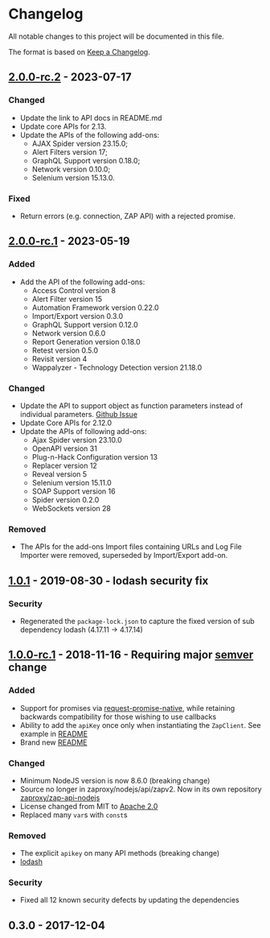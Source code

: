 # Changelog
All notable changes to this project will be documented in this file.

The format is based on [Keep a Changelog](http://keepachangelog.com/en/1.0.0/).

## [2.0.0-rc.2] - 2023-07-17
### Changed
* Update the link to API docs in README.md
* Update core APIs for 2.13.
* Update the APIs of the following add-ons:
    * AJAX Spider version 23.15.0;
    * Alert Filters version 17;
    * GraphQL Support version 0.18.0;
    * Network version 0.10.0;
    * Selenium version 15.13.0.

### Fixed
* Return errors (e.g. connection, ZAP API) with a rejected promise.

## [2.0.0-rc.1] - 2023-05-19
### Added
* Add the API of the following add-ons:
    * Access Control version 8
    * Alert Filter version 15
    * Automation Framework version 0.22.0
    * Import/Export version 0.3.0
    * GraphQL Support version 0.12.0
    * Network version 0.6.0
    * Report Generation version 0.18.0
    * Retest version 0.5.0
    * Revisit version 4
    * Wappalyzer - Technology Detection version 21.18.0

### Changed
* Update the API to support object as function parameters instead of individual parameters. [Github Issue](https://github.com/zaproxy/zaproxy/issues/7608)
* Update Core APIs for 2.12.0
* Update the APIs of following add-ons:
    * Ajax Spider version 23.10.0
    * OpenAPI version 31
    * Plug-n-Hack Configuration version 13
    * Replacer version 12
    * Reveal version 5
    * Selenium version 15.11.0
    * SOAP Support version 16
    * Spider version 0.2.0
    * WebSockets version 28

### Removed
* The APIs for the add-ons Import files containing URLs and Log File Importer were removed, superseded by Import/Export add-on.

## [1.0.1] - 2019-08-30 - lodash security fix

### Security

* Regenerated the `package-lock.json` to capture the fixed version of sub dependency lodash (4.17.11 -> 4.17.14)

## [1.0.0-rc.1] - 2018-11-16 - Requiring major [semver](https://semver.org/) change

### Added

* Support for promises via [request-promise-native](https://github.com/request/request-promise-native), while retaining backwards compatibility for those wishing to use callbacks
* Ability to add the `apiKey` once only when instantiating the `ZapClient`. See example in [README](README.md#instantiate-the-node-api)
* Brand new [README](README.md)

### Changed

* Minimum NodeJS version is now 8.6.0 (breaking change)
* Source no longer in zaproxy/nodejs/api/zapv2. Now in its own repository [zaproxy/zap-api-nodejs](https://github.com/zaproxy/zap-api-nodejs)
* License changed from MIT to [Apache 2.0](https://github.com/zaproxy/zap-api-nodejs/blob/main/LICENSE)
* Replaced many `var`s with `const`s

### Removed

* The explicit `apikey` on many API methods (breaking change)
* [lodash](https://www.npmjs.com/package/lodash)

### Security

* Fixed all 12 known security defects by updating the dependencies

## 0.3.0 - 2017-12-04


[2.0.0-rc.2]: https://github.com/zaproxy/zap-api-nodejs/compare/v2.0.0-rc.1...v2.0.0-rc.2
[2.0.0-rc.1]: https://github.com/zaproxy/zap-api-nodejs/compare/v1.0.1...v2.0.0-rc.1
[1.0.1]: https://github.com/zaproxy/zap-api-nodejs/compare/v1.0.0-rc.1...v1.0.1
[1.0.0-rc.1]: https://github.com/zaproxy/zap-api-nodejs/compare/ccad7bac914e3572dba4e9d09fc2114bb5208d8d...v1.0.0-rc.1
